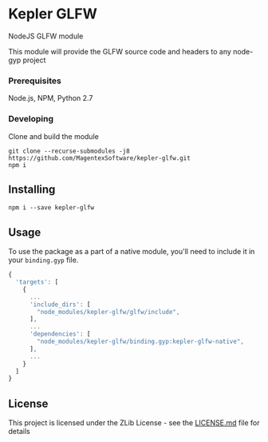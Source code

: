 # Kepler GLFW
NodeJS GLFW module

This module will provide the GLFW source code and headers to any node-gyp project

### Prerequisites

Node.js, NPM, Python 2.7

### Developing

Clone and build the module

```
git clone --recurse-submodules -j8 https://github.com/MagentexSoftware/kepler-glfw.git
npm i
```

## Installing

```npm i --save kepler-glfw```

## Usage

To use the package as a part of a native module, you'll need to include it in your `binding.gyp` file.

```js
{
  'targets': [
    {
      ...
      'include_dirs': [
        "node_modules/kepler-glfw/glfw/include",
      ],
      ...
      'dependencies': [
        "node_modules/kepler-glfw/binding.gyp:kepler-glfw-native",
      ],
      ...
    }
  ]
}
```

## License

This project is licensed under the ZLib License - see the [LICENSE.md](LICENSE.md) file for details

